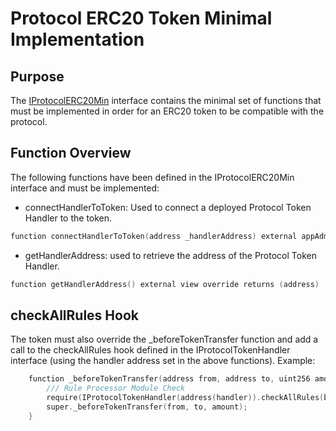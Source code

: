 # Protocol ERC20 Token Minimal Implementation

## Purpose

The [IProtocolERC20Min](src/client/token/ERC20/IProtocolERC20Min.sol) interface contains the minimal set of functions that must be implemented in order for an ERC20 token to be compatible with the protocol.

## Function Overview

The following functions have been defined in the IProtocolERC20Min interface and must be implemented:

- connectHandlerToToken: Used to connect a deployed Protocol Token Handler to the token.

```c
function connectHandlerToToken(address _handlerAddress) external appAdministratorOnly(appManagerAddress)
```

- getHandlerAddress: used to retrieve the address of the Protocol Token Handler.

```c
function getHandlerAddress() external view override returns (address)
```

## checkAllRules Hook

The token must also override the _beforeTokenTransfer function and add a call to the checkAllRules hook defined in the IProtocolTokenHandler interface (using the handler address set in the above functions).
Example:

```c
    function _beforeTokenTransfer(address from, address to, uint256 amount) internal override {
        /// Rule Processor Module Check
        require(IProtocolTokenHandler(address(handler)).checkAllRules(balanceOf(from), balanceOf(to), from, to, _msgSender(), amount));
        super._beforeTokenTransfer(from, to, amount);
    }
```
